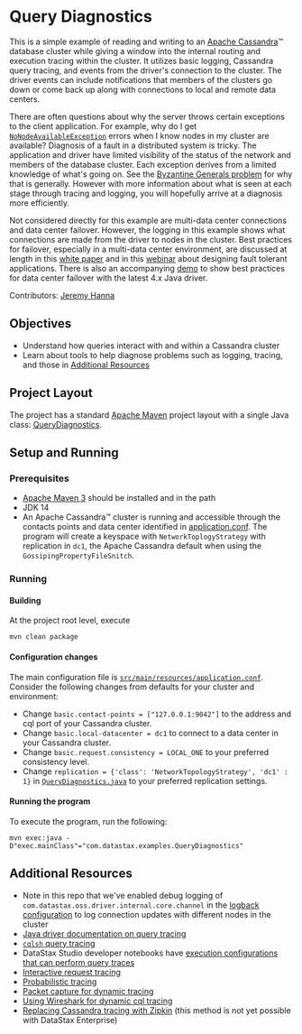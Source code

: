 # Query Diagnostics
This is a simple example of reading and writing to an [Apache Cassandra](https://cassandra.apache.org)™ database
cluster while giving a window into the internal routing and execution tracing within
the cluster. It utilizes basic logging, Cassandra query tracing, and events from
the driver's connection to the cluster. The driver events can include
notifications that members of the clusters go down or come back up along with connections
to local and remote data centers.

There are often questions about why the server throws certain exceptions to the
client application. For example, why do I get [`NoNodeAvailableException`](https://docs.datastax.com/en/drivers/java/4.7/com/datastax/oss/driver/api/core/NoNodeAvailableException.html)
errors when I know nodes in my cluster are available? Diagnosis of a fault in a 
distributed system is tricky. The application and driver have limited visibility 
of the status of the network and members of the database cluster. Each exception 
derives from a limited knowledge of what's going on. See the
[Byzantine Generals problem](https://en.wikipedia.org/wiki/Byzantine_fault) 
for why that is generally.  However with more information about what is seen at each stage
through tracing and logging, you will hopefully arrive at a diagnosis more efficiently.

Not considered directly for this example are multi-data center connections and data center failover.  However,
the logging in this example shows what connections are made from the driver to nodes in the cluster.  Best practices
for failover, especially in a multi-data center environment, are discussed at length in this
[white paper](https://www.datastax.com/resources/whitepaper/designing-fault-tolerant-applications-datastax-and-apache-cassandratm)
and in this [webinar](https://www.datastax.com/resources/webinar/designing-fault-tolerant-applications-datastax-enterprise-and-apache-cassandra)
about designing fault tolerant applications. There is also an accompanying [demo](https://github.com/datastax/dc-failover-demo)
to show best practices for data center failover with the latest 4.x Java driver.

Contributors: [Jeremy Hanna](http://github.com/jeromatron)

## Objectives

- Understand how queries interact with and within a Cassandra cluster
- Learn about tools to help diagnose problems such as logging, tracing, and those in [Additional Resources](#additional-resources)

## Project Layout

The project has a standard [Apache Maven](https://maven.apache.org) project layout with a single Java class: [QueryDiagnostics](/src/main/java/com/datastax/examples/QueryDiagnostics.java). 

## Setup and Running

### Prerequisites

- [Apache Maven 3](https://maven.apache.org) should be installed and in the path
- JDK 14
- An Apache Cassandra™ cluster is running and accessible through the contacts points and data center identified in [application.conf](/src/main/resources/application.conf).
The program will create a keyspace with `NetworkToplogyStrategy` with replication in `dc1`, the Apache Cassandra default when using the `GossipingPropertyFileSnitch`.

### Running
#### Building

At the project root level, execute

`mvn clean package`

#### Configuration changes
The main configuration file is [`src/main/resources/application.conf`](/src/main/resources/application.conf).
Consider the following changes from defaults for your cluster and environment: 

- Change `basic.contact-points = ["127.0.0.1:9042"]` to the address and cql port of your Cassandra cluster.
- Change `basic.local-datacenter = dc1` to connect to a data center in your Cassandra cluster.
- Change `basic.request.consistency = LOCAL_ONE` to your preferred consistency level. 
- Change `replication = {'class': 'NetworkTopologyStrategy', 'dc1' : 1}` in [`QueryDiagnostics.java`](/src/main/java/com/datastax/examples/QueryDiagnostics.java#L31)
to your preferred replication settings. 

#### Running the program
To execute the program, run the following:

`mvn exec:java -D"exec.mainClass"="com.datastax.examples.QueryDiagnostics"`

## Additional Resources
- Note in this repo that we've enabled debug logging of `com.datastax.oss.driver.internal.core.channel` in the [logback configuration](src/main/resources/logback.xml#L26) to log connection updates with different nodes in the cluster
- [Java driver documentation on query tracing](https://docs.datastax.com/en/developer/java-driver/4.7/manual/core/tracing/)
- [`cqlsh` query tracing](https://docs.datastax.com/en/cql-oss/3.3/cql/cql_reference/cqlshTracing.html)
- DataStax Studio developer notebooks have [execution configurations that can perform query traces](https://docs.datastax.com/en/studio/6.8/studio/gs/manageRunConfigurations.html)
- [Interactive request tracing](https://www.datastax.com/blog/2012/11/request-tracing-cassandra-12)
- [Probabilistic tracing](https://www.datastax.com/blog/2012/11/advanced-request-tracing-cassandra-12)
- [Packet capture for dynamic tracing](https://cassandra.apache.org/doc/latest/troubleshooting/use_tools.html#packet-capture)
- [Using Wireshark for dynamic cql tracing](http://www.redshots.com/finding-rogue-cassandra-queries/)
- [Replacing Cassandra tracing with Zipkin](https://thelastpickle.com/blog/2015/12/07/using-zipkin-for-full-stack-tracing-including-cassandra.html) (this method is not yet possible with DataStax Enterprise)
